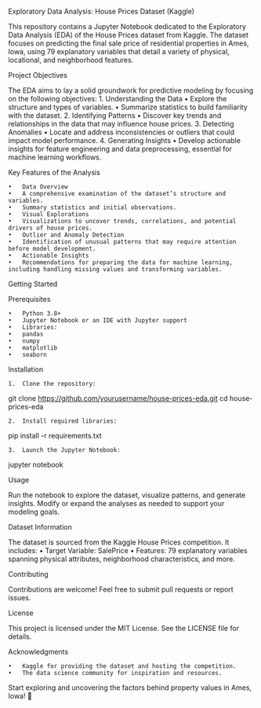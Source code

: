 Exploratory Data Analysis: House Prices Dataset (Kaggle)

This repository contains a Jupyter Notebook dedicated to the Exploratory Data Analysis (EDA) of the House Prices dataset from Kaggle. The dataset focuses on predicting the final sale price of residential properties in Ames, Iowa, using 79 explanatory variables that detail a variety of physical, locational, and neighborhood features.

Project Objectives

The EDA aims to lay a solid groundwork for predictive modeling by focusing on the following objectives:
	1.	Understanding the Data
	•	Explore the structure and types of variables.
	•	Summarize statistics to build familiarity with the dataset.
	2.	Identifying Patterns
	•	Discover key trends and relationships in the data that may influence house prices.
	3.	Detecting Anomalies
	•	Locate and address inconsistencies or outliers that could impact model performance.
	4.	Generating Insights
	•	Develop actionable insights for feature engineering and data preprocessing, essential for machine learning workflows.

Key Features of the Analysis

	•	Data Overview
	•	A comprehensive examination of the dataset’s structure and variables.
	•	Summary statistics and initial observations.
	•	Visual Explorations
	•	Visualizations to uncover trends, correlations, and potential drivers of house prices.
	•	Outlier and Anomaly Detection
	•	Identification of unusual patterns that may require attention before model development.
	•	Actionable Insights
	•	Recommendations for preparing the data for machine learning, including handling missing values and transforming variables.

Getting Started

Prerequisites

	•	Python 3.8+
	•	Jupyter Notebook or an IDE with Jupyter support
	•	Libraries:
	•	pandas
	•	numpy
	•	matplotlib
	•	seaborn

Installation

	1.	Clone the repository:

git clone https://github.com/yourusername/house-prices-eda.git
cd house-prices-eda


	2.	Install required libraries:

pip install -r requirements.txt


	3.	Launch the Jupyter Notebook:

jupyter notebook

Usage

Run the notebook to explore the dataset, visualize patterns, and generate insights. Modify or expand the analyses as needed to support your modeling goals.

Dataset Information

The dataset is sourced from the Kaggle House Prices competition. It includes:
	•	Target Variable: SalePrice
	•	Features: 79 explanatory variables spanning physical attributes, neighborhood characteristics, and more.

Contributing

Contributions are welcome! Feel free to submit pull requests or report issues.

License

This project is licensed under the MIT License. See the LICENSE file for details.

Acknowledgments

	•	Kaggle for providing the dataset and hosting the competition.
	•	The data science community for inspiration and resources.

Start exploring and uncovering the factors behind property values in Ames, Iowa! 🌟
